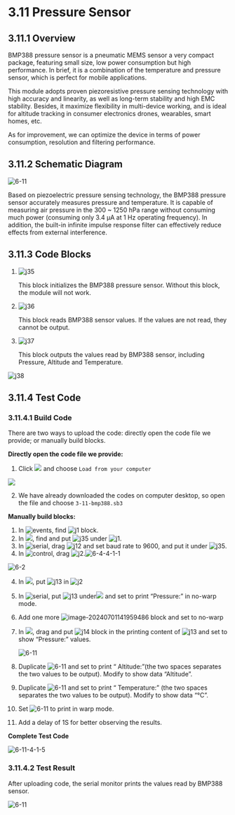 # 3.11 Pressure Sensor

## 3.11.1 Overview

BMP388 pressure sensor is a pneumatic MEMS sensor a very compact package, featuring small size, low power consumption but high performance. In brief, it is a combination of the temperature and pressure sensor, which is perfect for mobile applications. 

This module adopts proven piezoresistive pressure sensing technology with high accuracy and linearity, as well as long-term stability and high EMC stability. Besides, it maximize flexibility in multi-device working, and is ideal for altitude tracking in consumer electronics drones, wearables, smart homes, etc. 

As for improvement, we can optimize the device in terms of power consumption, resolution and filtering performance.

##  3.11.2 Schematic Diagram

![6-11](./media/6-11-2.png)

Based on piezoelectric pressure sensing technology, the BMP388 pressure sensor accurately measures pressure and temperature. It is capable of measuring air pressure in the 300 ~ 1250 hPa range without consuming much power (consuming only 3.4 µA at 1 Hz operating frequency). In addition, the built-in infinite impulse response filter can effectively reduce effects from external interference.

## 3.11.3 Code Blocks

1. ![j35](./media/j35.png) 

   This block initializes the BMP388 pressure sensor. Without this block, the module will not work.

2. ![j36](./media/j36.png) 

   This block reads BMP388 sensor values. If the values are not read, they cannot be output.

3. ![j37](./media/j37.png) 

   This block outputs the values read by BMP388 sensor, including Pressure, Altitude and Temperature.

![j38](./media/j38.png)

## 3.11.4 Test Code

### 3.11.4.1 Build Code

There are two ways to upload the code: directly open the code file we provide; or manually build blocks.

**Directly open the code file we provide:**

1. Click ![](./media/j68.png) and choose `Load from your computer`

![](./media/j67.png)

2. We have already downloaded the codes on computer desktop, so open the file and choose `3-11-bmp388.sb3`

**Manually build blocks:**

1. In ![events](./media/events.png), find ![j1](./media/j1.png) block.
2. In ![](./media/bmp388.png), find and put ![j35](./media/j35.png) under ![j1](./media/j1.png).
3. In ![serial](./media/serial.png), drag ![j12](./media/j12.png) and set baud rate to 9600, and put it under ![j35](./media/j35.png).
4. In ![control](./media/control.png), drag ![j2](./media/j2.png).![6-4-4-1-1](./media/6-2-4-1-1.png)

![6-2](./media/6-2-4-1-2.png)



4. In ![](./media/bmp388.png), put ![j13](./media/j36.png) in ![j2](./media/j2.png)

5. In ![serial](./media/serial.png), put ![j13](./media/j13.png) under![](./media/j36.png) and set to print “Pressure:” in no-warp mode.

   

6. Add one more ![image-20240701141959486](./media/6-9-4-1-1.png) block and set to no-warp

7. In ![](./media/bmp388.png), drag and put ![j14](./media/j37.png) block in the printing content of ![j13](./media/6-9-4-1-1.png) and set to show “Pressure:” values.

   ![6-11](./media/6-11-4-1-1.png)

8. Duplicate ![6-11](./media/6-11-4-1-2.png) and set to print “    Altitude:”(the two spaces separates the two values to be output). Modify to show data “Altitude”.

9. Duplicate ![6-11](./media/6-11-4-1-3.png) and set to print “      Temperature:” (the two spaces separates the two values to be output). Modify to show data “°C”.

10. Set ![6-11](./media/6-11-4-1-4.png) to print in warp mode.

11. Add a delay of 1S for better observing the results.

**Complete Test Code**

![6-11-4-1-5](./media/6-11-4-1-5.png)

### 3.11.4.2 Test Result

After uploading code, the serial monitor prints the values read by BMP388 sensor.

![6-11](./media/6-11-4-2.png)